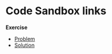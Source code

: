 # Code Sandbox links

**Exercise**

- [Problem](https://codesandbox.io/p/sandbox/github/bitovi/trainings/tree/main/react-utility-types/Exercise1/problem?file=src/App.tsx)
- [Solution](https://codesandbox.io/p/sandbox/github/bitovi/trainings/tree/main/react-utility-types/Exercise1/solution?file=src/App.tsx)
